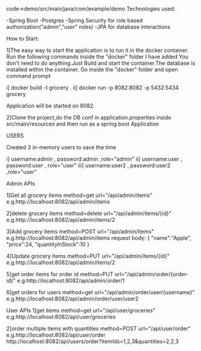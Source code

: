 code->demo/src/main/java/com/example/demo
Technologies used:

-Spring Boot
-Postgres
-Spring Security for role based authorization("admin","user" roles)
-JPA for database interactions

How to Start:

1]The easy way to start the application is to run it in the docker container.
Run the following commands inside the "docker" folder I have added
You don't need to do anything.Just Build and start the container.The database is installed within the container.
Go inside the "docker" folder and open command prompt

i] docker build -t grocery .
ii] docker run -p 8082:8082 -p 5432:5434 grocery

Application will be started on 8082

2]Clone the project,do the DB conf in application.properties inside src/main/resources and then run as a spring boot Application


USERS

Created 3 in-memory users to save the time

i] username:admin , password:admin ,role="admin"
ii] username:user , password:user , role="user"
iii] username:user2 , password:user2 ,role="user"

Admin APIs

1]Get all grocery items
method=get
url="/api/admin/items"
e.g.http://localhost:8082/api/admin/items

2]delete grocery items
method=delete
url="/api/admin/items/{id}"
e.g.http://localhost:8082/api/admin/items/2

3]Add grocery items
method=POST
url="/api/admin/items"
e.g.http://localhost:8082/api/admin/items
request body: {
    "name":"Apple",
    "price":24,
    "quantityInStock":10
}

4]Update grocery items
method=PUT
url="/api/admin/items/{id}"
e.g.http://localhost:8082/api/admin/items/2

5]get order items for order id
method=PUT
url="/api/admin/order/{order-id}"
e.g.http://localhost:8082/api/admin/order/1

6]get orders for users
method=get
url="/api/admin/order/user/{username}"
e.g.http://localhost:8082/api/admin/order/user/user2

User APIs
1]get items 
method=get
url="/api/user/groceries"
e.g.http://localhost:8082/api/user/groceries

2]order multiple items with quantities 
method=POST
url="/api/user/order"
e.g.http://localhost:8082/api/user/order
http://localhost:8082/api/users/order?itemIds=1,2,3&quantities=2,2,3
